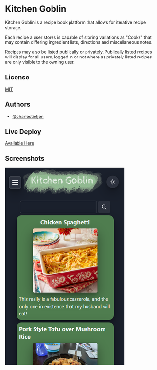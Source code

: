 
# Kitchen Goblin

Kitchen Goblin is a recipe book platform that allows for iterative recipe storage.

Each recipe a user stores is capable of storing variations as "Cooks" that may contain differing ingredient lists, directions and miscellaneous notes.

Recipes may also be listed publically or privately. Publically listed recipes will display for all users, logged in or not where as privately listed recipes are only visible to the owning user.


## License

[MIT](https://choosealicense.com/licenses/mit/)


## Authors

- [@charlestietjen](https://www.github.com/charlestietjen)


## Live Deploy

[Available Here](https://kitchen-goblin.herokuapp.com/)
## Screenshots

![App Screenshot](./img/project-ss.png)


